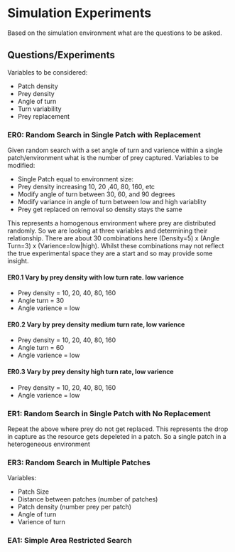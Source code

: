 # Simulation Experiments
Based on the simulation environment what are the questions to be asked.

## Questions/Experiments
Variables to be considered:
- Patch density 
- Prey density
- Angle of turn
- Turn variability
- Prey replacement

### ER0: Random Search in Single Patch with Replacement
Given random search with a set angle of turn and varience within a single patch/environment what is the number of prey captured. 
 Variables to be modified:
 - Single Patch equal to environment size:
 - Prey density increasing 10, 20 ,40, 80, 160, etc
 - Modify angle of turn between 30, 60, and 90 degrees
 - Modify variance in angle of turn between low and high variablity
 - Prey get replaced on removal so density stays the same

This represents a homogenous environment where prey are distributed randomly. So we are looking at three variables and determining their relationship. There are about 30 combinations here (Density=5) x (Angle Turn=3) x (Varience=low|high). Whilst these combinations may not reflect the true experimental space they are a start and so may provide some insight.

#### ER0.1 Vary by prey density with low turn rate. low varience
 - Prey density = 10, 20, 40, 80, 160
 - Angle turn = 30
 - Angle varience = low

#### ER0.2 Vary by prey density medium turn rate, low varience
- Prey density = 10, 20, 40, 80, 160
 - Angle turn = 60
 - Angle varience = low

#### ER0.3 Vary by prey density high turn rate, low varience
- Prey density = 10, 20, 40, 80, 160
 - Angle varience = low

### ER1: Random Search in Single Patch with No Replacement
Repeat the above where prey do not get replaced. This represents the drop in capture as the resource gets depeleted in a patch. So a single patch in a heterogeneous environment

### ER3: Random Search in Multiple Patches

Variables:
- Patch Size
- Distance between patches (number of patches)
- Patch density (number prey per patch)
- Angle of turn
- Varience of turn

### EA1: Simple Area Restricted Search









